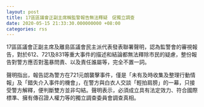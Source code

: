 ```yaml
---
layout: post
title: 17區區議會正副主席稱監警報告無法釋疑　促獨立調查
date: 2020-05-15 21:33:30.000000000 +08:00
categories: rss
---
```


17區區議會正副主席及離島區議會民主派代表發表聯署聲明，認為監警會的審視報告，對於612、721及831等重大事件的描述和結論都無法釋除市民的疑慮，整份報告對警方應否對濫暴問責、以及責任誰屬等，完全不置一詞。

聲明指出，報告認為警方在721元朗襲擊事件，僅是「未有及時收集及整理行動情報」及「錯失介入事件的機會」，在警方與白衣人交談「輕拍肩膀」的一幕，只接受警方解釋，便判斷雙方並非勾結。聲明表示，必須成立具有法定效力、符合國際標準、擁有傳召證人權力等的獨立調查委員會調查真相。
